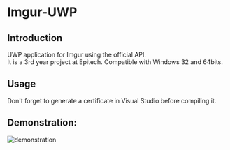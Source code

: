 # Imgur-UWP
## Introduction
UWP application for Imgur using the official API.  
It is a 3rd year project at Epitech.
Compatible with Windows 32 and 64bits.

## Usage
Don't forget to generate a certificate in Visual Studio before compiling it.

## Demonstration:
![demonstration](https://raw.githubusercontent.com/aveldocquin/Imgur-UWP/master/docs/images/demonstration.gif)